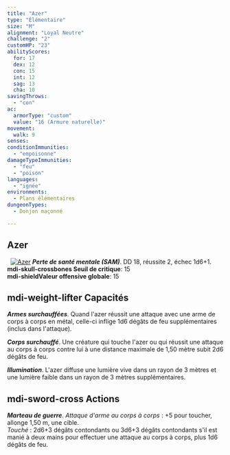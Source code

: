 ```yaml
---
title: "Azer"
type: "Élémentaire"
size: "M"
alignment: "Loyal Neutre"
challenge: "2"
customHP: "23"
abilityScores:
  for: 17
  dex: 12
  con: 15
  int: 12
  sag: 13
  cha: 10
savingThrows:
  - "con"
ac:
  armorType: "custom"
  value: "16 (Armure naturelle)"
movement:
  walk: 9
senses:
conditionImmunities:
  - "empoisonne"
damageTypeImmunities:
  - "feu"
  - "poison"
languages:
  - "ignée"
environments:
  - Plans élémentaires
dungeonTypes:
  - Donjon maçonné

---
```

## Azer
&nbsp;
[![Azer](https://www.douaratil.fr/illustrations/elementaire/azerm.png)](https://www.douaratil.fr/illustrations/elementaire/azer.jpg)
_**Perte de santé mentale (SAM)**_. DD 18, réussite 2, échec 1d6+1.  
**<v-icon>mdi-skull-crossbones</v-icon> Seuil de critique**: 15         
**<v-icon>mdi-shield</v-icon>Valeur offensive globale**: 15  
## <v-icon>mdi-weight-lifter</v-icon> Capacités
_**Armes surchauffées**_. Quand l'azer réussit une attaque avec une arme de corps à corps en métal, celle-ci inflige 1d6 dégâts de feu supplémentaires (inclus dans l'attaque).

_**Corps surchauffé**_. Une créature qui touche l'azer ou qui réussit une attaque au corps à corps contre lui à une distance maximale de 1,50 mètre subit 2d6 dégâts de feu.

_**Illumination**_. L'azer diffuse une lumière vive dans un rayon de 3 mètres et une lumière faible dans un rayon de 3 mètres supplémentaires.

## <v-icon>mdi-sword-cross</v-icon> Actions
_**Marteau de guerre**_. _Attaque d'arme au corps à corps_ : +5 pour toucher, allonge 1,50 m, une cible.  
_Touché_ : 2d6+3 dégâts contondants ou 3d6+3 dégâts contondants s'il est manié à deux mains pour effectuer une attaque au corps à corps, plus 1d6 dégâts de feu.
